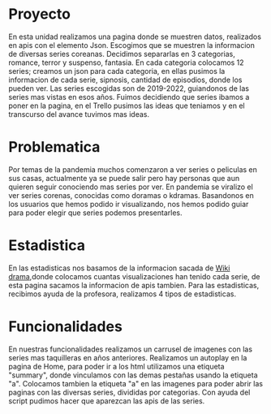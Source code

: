 # Proyecto
En esta unidad realizamos una pagina donde se muestren datos, realizados en apis con el elemento Json. Escogimos que se muestren la informacion de diversas series coreanas. Decidimos separarlas en 3 categorias, romance, terror y suspenso, fantasia. En cada categoria colocamos 12 series; creamos un json para cada categoria, en ellas pusimos la informacion de cada serie, sipnosis, cantidad de episodios, donde los pueden ver. Las series escogidas son de 2019-2022, guiandonos de las series mas vistas en esos años.
Fuimos decidiendo que series ibamos a poner en la pagina, en el Trello pusimos las ideas que teniamos y en el transcurso del avance tuvimos mas ideas.
# Problematica
Por temas de la pandemia muchos comenzaron a ver series o peliculas en sus casas, actualmente ya se puede salir pero hay personas que aun quieren seguir conociendo mas series por ver. En pandemia se viralizo el ver series corenas, conocidas como doramas o kdramas. Basandonos en los usuarios que hemos podido ir visualizando, nos hemos podido guiar para poder elegir que series podemos presentarles.
# Estadistica
En las estadisticas nos basamos de la informacion sacada de [Wiki drama](https://drama.fandom.com/es/wiki/Categor%C3%ADa:KDrama?from=Case+Number+113),donde colocamos cuantas visualizaciones han tenido cada serie, de esta pagina sacamos la informacion de apis tambien. Para las estadisticas, recibimos ayuda de la profesora, realizamos 4 tipos de estadisticas. 
# Funcionalidades
En nuestras funcionalidades realizamos un carrusel de imagenes con las series mas taquilleras en años anteriores. Realizamos un autoplay en la pagina de Home, para poder ir a los html utilizamos una etiqueta "summary", donde vinculamos con las demas pestañas usando la etiqueta "a". Colocamos tambien la etiqueta "a" en las imagenes para poder abrir las paginas con las diversas series, divididas por categorias. Con ayuda del script pudimos hacer que aparezcan las apis de las series.
